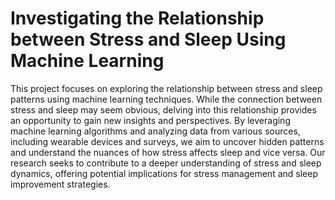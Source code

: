 # **Investigating the Relationship between Stress and Sleep Using Machine Learning**

This project focuses on exploring the relationship between stress and sleep patterns using machine learning techniques. While the connection between stress and sleep may seem obvious, delving into this relationship provides an opportunity to gain new insights and perspectives. By leveraging machine learning algorithms and analyzing data from various sources, including wearable devices and surveys, we aim to uncover hidden patterns and understand the nuances of how stress affects sleep and vice versa. Our research seeks to contribute to a deeper understanding of stress and sleep dynamics, offering potential implications for stress management and sleep improvement strategies.
